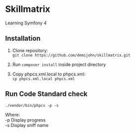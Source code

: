 # Skillmatrix
Learning Symfony 4

## Installation

1. Clone repository:  
`git clone https://github.com/demijohn/skillmatrix.git`

2. Run `composer install` inside project directory

3. Copy phpcs.xml.local to phpcs.xml:  
`cp phpcs.xml.local phpcs.xml`

## Run Code Standard check  

`./vendor/bin/phpcs -p -s`  

Where:  
-p Display progress  
-s Display sniff name  
